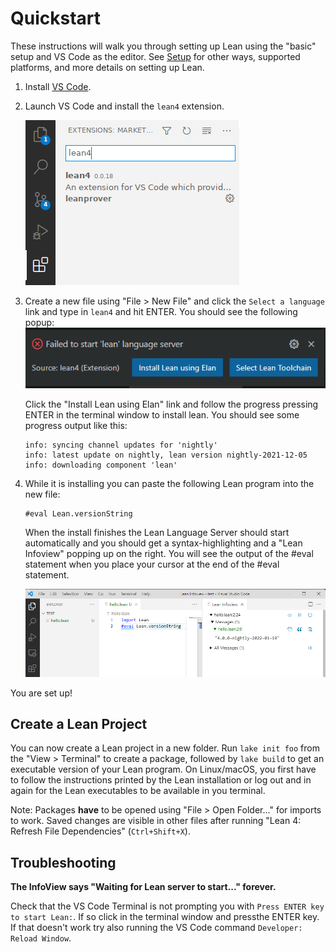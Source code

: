 # Quickstart

These instructions will walk you through setting up Lean using the "basic" setup and VS Code as the editor.
See [Setup](./setup.md) for other ways, supported platforms, and more details on setting up Lean.

1. Install [VS Code](https://code.visualstudio.com/).

1. Launch VS Code and install the `lean4` extension.

    ![installing the vscode-lean4 extension](images/code-ext.png)

1. Create a new file using  "File > New File" and click the `Select a language` link and type in `lean4` and hit ENTER.  You should see the following popup:
    ![elan](images/install_elan.png)

    Click the "Install Lean using Elan" link and follow the progress
    pressing ENTER in the terminal window to install lean.  You should see some progress output like this:

    ```
    info: syncing channel updates for 'nightly'
    info: latest update on nightly, lean version nightly-2021-12-05
    info: downloading component 'lean'
    ```

1. While it is installing you can paste the following Lean program into the new file:

    ```lean
    #eval Lean.versionString
    ```

    When the install finishes the Lean Language Server should start automatically and you should get a syntax-highlighting and a "Lean Infoview" popping up on the right.  You will see the output of the #eval statement when
    you place your cursor at the end of the #eval statement.

    ![successful setup](images/code-success.png)

You are set up!

## Create a Lean Project

You can now create a Lean project in a new folder. Run `lake init foo` from the "View > Terminal" to create a package, followed by `lake build` to get an executable version of your Lean program.
On Linux/macOS, you first have to follow the instructions printed by the Lean installation or log out and in again for the Lean executables to be available in you terminal.

Note: Packages **have** to be opened using "File > Open Folder..." for imports to work.
Saved changes are visible in other files after running "Lean 4: Refresh File Dependencies" (`Ctrl+Shift+X`).

## Troubleshooting

**The InfoView says "Waiting for Lean server to start..." forever.**

Check that the VS Code Terminal is not prompting you with `Press ENTER key to start Lean:`.  If so click in the terminal window and pressthe  ENTER key.
If that doesn't work try also running the VS Code command `Developer: Reload Window`.

